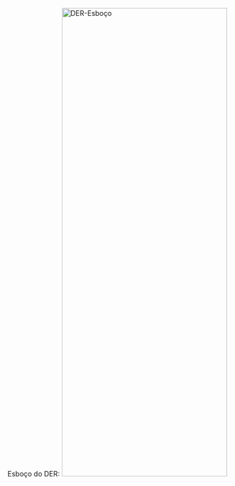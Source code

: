Esboço do DER:
<img width="334" height="947" alt="DER-Esboço" src="https://github.com/user-attachments/assets/ca1584d9-9c6a-471a-9037-9a5376b40365" />
